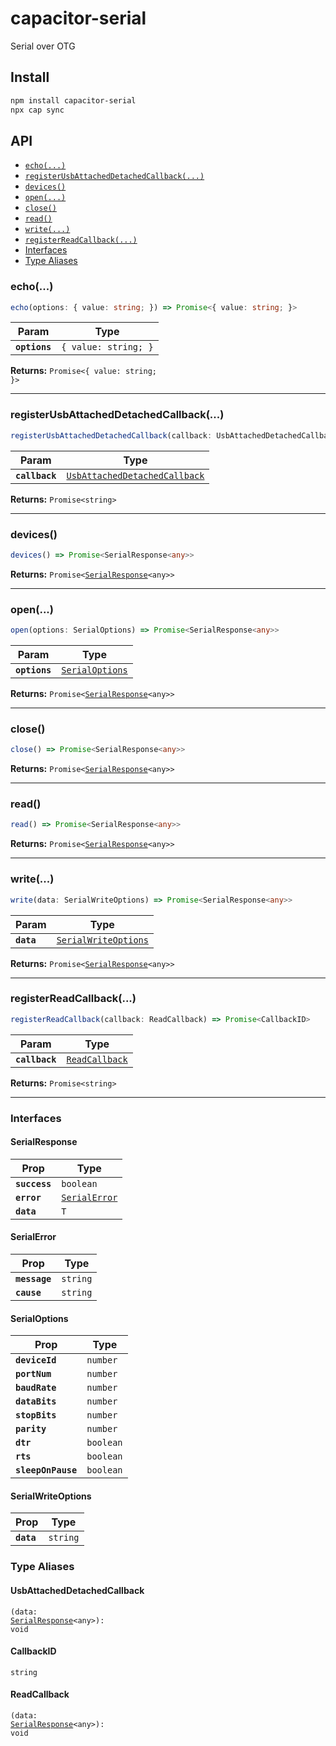 # capacitor-serial

Serial over OTG

## Install

```bash
npm install capacitor-serial
npx cap sync
```

## API

<docgen-index>

- [`echo(...)`](#echo)
- [`registerUsbAttachedDetachedCallback(...)`](#registerusbattacheddetachedcallback)
- [`devices()`](#devices)
- [`open(...)`](#open)
- [`close()`](#close)
- [`read()`](#read)
- [`write(...)`](#write)
- [`registerReadCallback(...)`](#registerreadcallback)
- [Interfaces](#interfaces)
- [Type Aliases](#type-aliases)

</docgen-index>

<docgen-api>
<!--Update the source file JSDoc comments and rerun docgen to update the docs below-->

### echo(...)

```typescript
echo(options: { value: string; }) => Promise<{ value: string; }>
```

| Param         | Type                            |
| ------------- | ------------------------------- |
| **`options`** | <code>{ value: string; }</code> |

**Returns:** <code>Promise&lt;{ value: string; }&gt;</code>

---

### registerUsbAttachedDetachedCallback(...)

```typescript
registerUsbAttachedDetachedCallback(callback: UsbAttachedDetachedCallback) => Promise<CallbackID>
```

| Param          | Type                                                                                |
| -------------- | ----------------------------------------------------------------------------------- |
| **`callback`** | <code><a href="#usbattacheddetachedcallback">UsbAttachedDetachedCallback</a></code> |

**Returns:** <code>Promise&lt;string&gt;</code>

---

### devices()

```typescript
devices() => Promise<SerialResponse<any>>
```

**Returns:** <code>Promise&lt;<a href="#serialresponse">SerialResponse</a>&lt;any&gt;&gt;</code>

---

### open(...)

```typescript
open(options: SerialOptions) => Promise<SerialResponse<any>>
```

| Param         | Type                                                    |
| ------------- | ------------------------------------------------------- |
| **`options`** | <code><a href="#serialoptions">SerialOptions</a></code> |

**Returns:** <code>Promise&lt;<a href="#serialresponse">SerialResponse</a>&lt;any&gt;&gt;</code>

---

### close()

```typescript
close() => Promise<SerialResponse<any>>
```

**Returns:** <code>Promise&lt;<a href="#serialresponse">SerialResponse</a>&lt;any&gt;&gt;</code>

---

### read()

```typescript
read() => Promise<SerialResponse<any>>
```

**Returns:** <code>Promise&lt;<a href="#serialresponse">SerialResponse</a>&lt;any&gt;&gt;</code>

---

### write(...)

```typescript
write(data: SerialWriteOptions) => Promise<SerialResponse<any>>
```

| Param      | Type                                                              |
| ---------- | ----------------------------------------------------------------- |
| **`data`** | <code><a href="#serialwriteoptions">SerialWriteOptions</a></code> |

**Returns:** <code>Promise&lt;<a href="#serialresponse">SerialResponse</a>&lt;any&gt;&gt;</code>

---

### registerReadCallback(...)

```typescript
registerReadCallback(callback: ReadCallback) => Promise<CallbackID>
```

| Param          | Type                                                  |
| -------------- | ----------------------------------------------------- |
| **`callback`** | <code><a href="#readcallback">ReadCallback</a></code> |

**Returns:** <code>Promise&lt;string&gt;</code>

---

### Interfaces

#### SerialResponse

| Prop          | Type                                                |
| ------------- | --------------------------------------------------- |
| **`success`** | <code>boolean</code>                                |
| **`error`**   | <code><a href="#serialerror">SerialError</a></code> |
| **`data`**    | <code>T</code>                                      |

#### SerialError

| Prop          | Type                |
| ------------- | ------------------- |
| **`message`** | <code>string</code> |
| **`cause`**   | <code>string</code> |

#### SerialOptions

| Prop               | Type                 |
| ------------------ | -------------------- |
| **`deviceId`**     | <code>number</code>  |
| **`portNum`**      | <code>number</code>  |
| **`baudRate`**     | <code>number</code>  |
| **`dataBits`**     | <code>number</code>  |
| **`stopBits`**     | <code>number</code>  |
| **`parity`**       | <code>number</code>  |
| **`dtr`**          | <code>boolean</code> |
| **`rts`**          | <code>boolean</code> |
| **`sleepOnPause`** | <code>boolean</code> |

#### SerialWriteOptions

| Prop       | Type                |
| ---------- | ------------------- |
| **`data`** | <code>string</code> |

### Type Aliases

#### UsbAttachedDetachedCallback

<code>(data: <a href="#serialresponse">SerialResponse</a>&lt;any&gt;): void</code>

#### CallbackID

<code>string</code>

#### ReadCallback

<code>(data: <a href="#serialresponse">SerialResponse</a>&lt;any&gt;): void</code>

</docgen-api>
